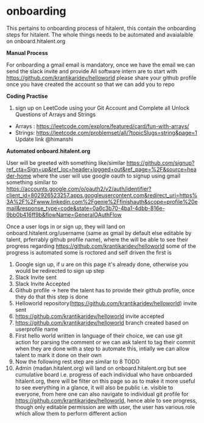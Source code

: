 # onboarding
This pertains to onboarding process of hitalent, this contain the onboarding steps for hitalent.
The whole things needs to be automated and avaialaible on onboard.hitalent.org

**Manual Process**

For onboarding a gmail email is mandatory, once we have the email we can send the slack invite and provide 
All software intern are to start with https://github.com/krantikaridev/helloworld
please share your github profile once you have created the account so that we can add you to repo

**Coding Practise**
1. sign up on LeetCode using your Git Account and Complete all Unlock Questions of Arrays and Strings
  * Arrays : https://leetcode.com/explore/featured/card/fun-with-arrays/
  * Strings: https://leetcode.com/problemset/all/?topicSlugs=string&page=1 Update link @himanshi
    

**Automated onboard.hitalent.org**

User will be greeted with something like/similar https://github.com/signup?ref_cta=Sign+up&ref_loc=header+logged+out&ref_page=%2F&source=header-home where the user will use google oauth to signup using gmail something similar to https://accounts.google.com/o/oauth2/v2/auth/identifier?client_id=802926523257.apps.googleusercontent.com&redirect_uri=https%3A%2F%2Fwww.linkedin.com%2Fgenie%2Ffinishauth&scope=profile%20email&response_type=code&state=0a6c3b70-4ba1-4dbb-816e-9bb0b416ff9b&flowName=GeneralOAuthFlow

Once a user logs in or sign up, they will land on onboard.hitalent.org/username (same as gmail by default else editable by talent, prferrably github profile name), where the will be able to see their progress regarding https://github.com/krantikaridev/helloworld some of the progress is automated some is roctored and self driven the first is
1) Google sign up, if u are on this page it's already done, otherwise you would be redirected to sign up step
2) Slack Invite sent
3) Slack Invite Accepted
4) Github profile -> here the talent has to provide their github profile, once they do that this step is done
5) Helloworld repository(https://github.com/krantikaridev/helloworld) invite sent
6) https://github.com/krantikaridev/helloworld invite accepted
7) https://github.com/krantikaridev/helloworld branch created based on userprofile name
8) First hello world written in language of their choice, we can use git action for parsing the comment or we can ask talent to tag their commit when they are done with a step to automate this, intially we can allow talent to mark it done on their own
9) Now the following rest step are similar to 8 TODO
10) Admin (madan.hitalent.org) will land on onboard.hitalent.org but see cumulative board i.e. progress of each individual who have onboarded hitalent.org, there will be filter on this page so as to make it more useful to see everything in a glance, it will also be public i.e. visible to everyone, from here one can also navigate to individual git profile for https://github.com/krantikaridev/helloworld, hence able to see progress, though only editable permission are with user, the user has various role which allow them to perform different action


